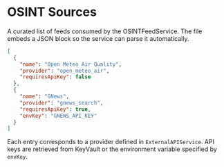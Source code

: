 # OSINT Sources

A curated list of feeds consumed by the OSINTFeedService.
The file embeds a JSON block so the service can parse it automatically.

```json
[
  {
    "name": "Open Meteo Air Quality",
    "provider": "open_meteo_air",
    "requiresApiKey": false
  },
  {
    "name": "GNews",
    "provider": "gnews_search",
    "requiresApiKey": true,
    "envKey": "GNEWS_API_KEY"
  }
]
```

Each entry corresponds to a provider defined in `ExternalAPIService`.
API keys are retrieved from KeyVault or the environment variable specified by `envKey`.
